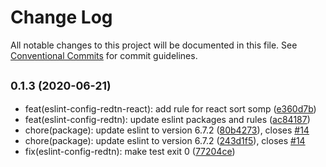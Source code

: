 # Change Log

All notable changes to this project will be documented in this file.
See [Conventional Commits](https://conventionalcommits.org) for commit guidelines.

## <small>0.1.3 (2020-06-21)</small>

* feat(eslint-config-redtn-react): add rule for react sort somp ([e360d7b](https://github.com/RedTn/eslint-config-redtn/commit/e360d7b))
* feat(eslint-config-redtn): update eslint packages and rules ([ac84187](https://github.com/RedTn/eslint-config-redtn/commit/ac84187))
* chore(package): update eslint to version 6.7.2 ([80b4273](https://github.com/RedTn/eslint-config-redtn/commit/80b4273)), closes [#14](https://github.com/RedTn/eslint-config-redtn/issues/14)
* chore(package): update eslint to version 6.7.2 ([243d1f5](https://github.com/RedTn/eslint-config-redtn/commit/243d1f5)), closes [#14](https://github.com/RedTn/eslint-config-redtn/issues/14)
* fix(eslint-config-redtn): make test exit 0 ([77204ce](https://github.com/RedTn/eslint-config-redtn/commit/77204ce))
